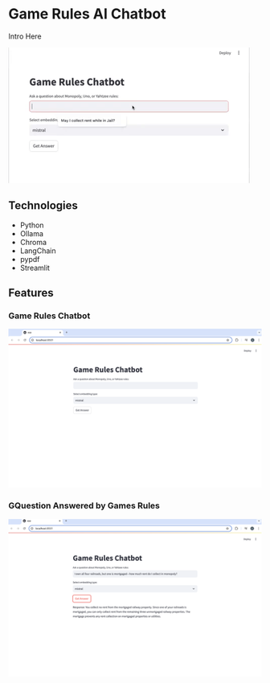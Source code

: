 # Game Rules AI Chatbot<br />

Intro Here

![Game Rules Chatbot](images/gameAIbot.gif "Game Rules Chatbot") <br />

## <a name="technologies"></a> Technologies
* Python
* Ollama
* Chroma
* LangChain
* pypdf
* Streamlit


## <a name="features"></a>Features

### Game Rules Chatbot<br />
![Game Rules Chatbot](images/Game_chatbot.png "Game Rules Chatbot") <br/>


### GQuestion Answered by Games Rules<br />
![Question Answered by Chatbot](images/game_chatbotQ1.png "Question Answered by Chatbot") <br />

